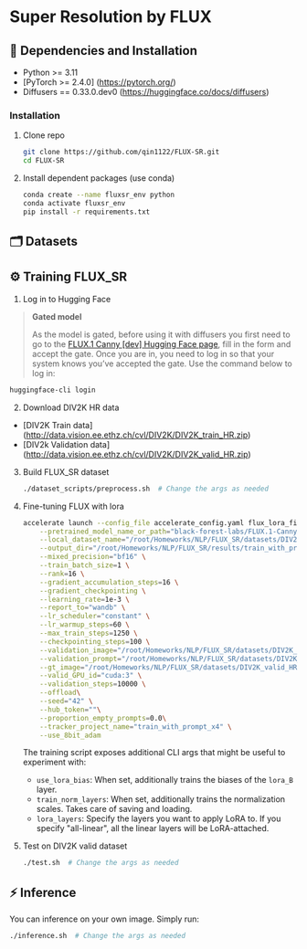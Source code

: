 # Super Resolution by FLUX

## 🔧 Dependencies and Installation
- Python >= 3.11
- [PyTorch >= 2.4.0] (https://pytorch.org/)
- Diffusers == 0.33.0.dev0 (https://huggingface.co/docs/diffusers)

### Installation
1. Clone repo
    ```bash
    git clone https://github.com/qin1122/FLUX-SR.git
    cd FLUX-SR
    ```
2. Install dependent packages (use conda)
    ```bash
    conda create --name fluxsr_env python
    conda activate fluxsr_env
    pip install -r requirements.txt
    ```

## 🗂️ Datasets


## ⚙️ Training FLUX_SR
1. Log in to Hugging Face
> **Gated model**
>
> As the model is gated, before using it with diffusers you first need to go to the [FLUX.1 Canny [dev] Hugging Face page](https://huggingface.co/black-forest-labs/FLUX.1-Canny-dev), fill in the form and accept the gate. Once you are in, you need to log in so that your system knows you’ve accepted the gate. Use the command below to log in:

```bash
huggingface-cli login
```

2. Download DIV2K HR data
- [DIV2K Train data] (http://data.vision.ee.ethz.ch/cvl/DIV2K/DIV2K_train_HR.zip)
- [DIV2k Validation data] (http://data.vision.ee.ethz.ch/cvl/DIV2K/DIV2K_valid_HR.zip)

3. Build FLUX_SR dataset
    ```bash
    ./dataset_scripts/preprocess.sh  # Change the args as needed
    ```

4. Fine-tuning FLUX with lora
    ```bash
    accelerate launch --config_file accelerate_config.yaml flux_lora_finetune_new.py \
        --pretrained_model_name_or_path="black-forest-labs/FLUX.1-Canny-dev" \
        --local_dataset_name="/root/Homeworks/NLP/FLUX_SR/datasets/DIV2K_train_dataset_x4_withprompt" \
        --output_dir="/root/Homeworks/NLP/FLUX_SR/results/train_with_prompt_x4" \
        --mixed_precision="bf16" \
        --train_batch_size=1 \
        --rank=16 \
        --gradient_accumulation_steps=16 \
        --gradient_checkpointing \
        --learning_rate=1e-3 \
        --report_to="wandb" \
        --lr_scheduler="constant" \
        --lr_warmup_steps=60 \
        --max_train_steps=1250 \
        --checkpointing_steps=100 \
        --validation_image="/root/Homeworks/NLP/FLUX_SR/datasets/DIV2K_valid_LR_x4" \
        --validation_prompt="/root/Homeworks/NLP/FLUX_SR/datasets/DIV2K_valid_prompt_short" \
        --gt_image="/root/Homeworks/NLP/FLUX_SR/datasets/DIV2K_valid_HR" \
        --valid_GPU_id="cuda:3" \
        --validation_steps=10000 \
        --offload\
        --seed="42" \
        --hub_token=""\
        --proportion_empty_prompts=0.0\
        --tracker_project_name="train_with_prompt_x4" \
        --use_8bit_adam
    ```

    The training script exposes additional CLI args that might be useful to experiment with:

    * `use_lora_bias`: When set, additionally trains the biases of the `lora_B` layer. 
    * `train_norm_layers`: When set, additionally trains the normalization scales. Takes care of saving and loading.
    * `lora_layers`: Specify the layers you want to apply LoRA to. If you specify "all-linear", all the linear layers will be LoRA-attached.

5. Test on DIV2K valid dataset
    ```bash
    ./test.sh  # Change the args as needed
    ```

## ⚡️ Inference

You can inference on your own image. Simply run:
```bash
./inference.sh  # Change the args as needed
```